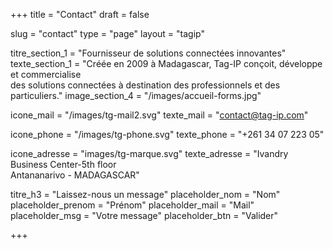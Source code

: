 +++
title = "Contact"
draft = false

slug = "contact"
type = "page"
layout = "tagip"


titre_section_1 = "Fournisseur de solutions connectées innovantes"
texte_section_1 = "Créée en 2009 à Madagascar, Tag-IP conçoit, développe et commercialise <br/> des solutions connectées à destination des professionnels et des particuliers."
image_section_4 = "/images/accueil-forms.jpg"

icone_mail = "/images/tg-mail2.svg"
texte_mail = "contact@tag-ip.com"

icone_phone = "/images/tg-phone.svg"
texte_phone = "+261 34 07 223 05"

icone_adresse = "images/tg-marque.svg"
texte_adresse = "Ivandry Business Center-5th floor<br /> Antananarivo - MADAGASCAR"

titre_h3 = "Laissez-nous un message"
placeholder_nom = "Nom"
placeholder_prenom = "Prénom"
placeholder_mail = "Mail"
placeholder_msg = "Votre message"
placeholder_btn = "Valider"

+++
